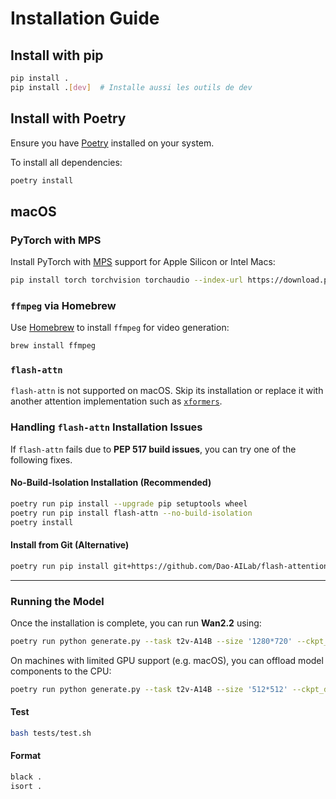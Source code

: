 # Installation Guide

## Install with pip

```bash
pip install .
pip install .[dev]  # Installe aussi les outils de dev
```

## Install with Poetry

Ensure you have [Poetry](https://python-poetry.org/docs/#installation) installed on your system.

To install all dependencies:

```bash
poetry install
```

## macOS

### PyTorch with MPS

Install PyTorch with [MPS](https://pytorch.org/docs/stable/mps.html) support for Apple Silicon or Intel Macs:

```bash
pip install torch torchvision torchaudio --index-url https://download.pytorch.org/whl/cpu
```

### `ffmpeg` via Homebrew

Use [Homebrew](https://brew.sh) to install `ffmpeg` for video generation:

```bash
brew install ffmpeg
```

### `flash-attn`

`flash-attn` is not supported on macOS. Skip its installation or replace it with another attention implementation such as [`xformers`](https://github.com/facebookresearch/xformers).

### Handling `flash-attn` Installation Issues

If `flash-attn` fails due to **PEP 517 build issues**, you can try one of the following fixes.

#### No-Build-Isolation Installation (Recommended)
```bash
poetry run pip install --upgrade pip setuptools wheel
poetry run pip install flash-attn --no-build-isolation
poetry install
```

#### Install from Git (Alternative)
```bash
poetry run pip install git+https://github.com/Dao-AILab/flash-attention.git
```

---

### Running the Model

Once the installation is complete, you can run **Wan2.2** using:

```bash
poetry run python generate.py --task t2v-A14B --size '1280*720' --ckpt_dir ./Wan2.2-T2V-A14B --prompt "Two anthropomorphic cats in comfy boxing gear and bright gloves fight intensely on a spotlighted stage."
```

On machines with limited GPU support (e.g. macOS), you can offload model components to the CPU:

```bash
poetry run python generate.py --task t2v-A14B --size '512*512' --ckpt_dir ./Wan2.2-T2V-A14B --prompt "Two anthropomorphic cats" --offload_model true
```

#### Test
```bash
bash tests/test.sh
```

#### Format
```bash
black .
isort .
```
